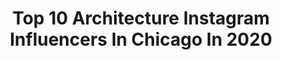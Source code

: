 ---
title: Top 10 Architecture Instagram Influencers In Chicago In 2020
description: >-
  Find top architecture Instagram influencers in Chicago in 2020. Most popular hashtags: #architecture #chicago #agameoftones #moodygrams.
platform: Instagram
profiles:
  - username: "karamanndesign"
    fullname: >-
      Kara Mann
    location: "United States"
    followers: 26188
    engagement: 223
    commentsToLikes: 0.021254
    avatar: "https://scontent-ams4-1.cdninstagram.com/v/t51.2885-19/s320x320/29096007_2023676627845308_937594964194361344_n.jpg?_nc_ht=scontent-ams4-1.cdninstagram.com&_nc_ohc=8toSiWbYklQAX_8jb_D&oh=5690b233dc9ef5d58981370d5ddf9e19&oe=5EB023AA"
    verified: true
    hashtags: "#gettyvilla, #fromthearchives, #dollypartonchallenge, #inspo"
  - username: "lafleurwander"
    fullname: >-
      yoann fleurance
    location: "United States"
    followers: 3022
    engagement: 1569
    commentsToLikes: 0.029260
    avatar: "https://scontent-amt2-1.cdninstagram.com/v/t51.2885-19/s320x320/60112483_451334895617257_5486920690298781696_n.jpg?_nc_ht=scontent-amt2-1.cdninstagram.com&_nc_ohc=a8_44pHOwDEAX-Gld89&oh=11132e06e932fd9b1e8490e60651693e&oe=5EB8676B"
    verified: false
    hashtags: "#travelcanada, #canadasworld, #omdrevolution, #canadatravel"
  - username: "porschuhhs"
    fullname: >-
      Andrew Florin
    location: "United States"
    followers: 34450
    engagement: 505
    commentsToLikes: 0.009036
    avatar: "https://scontent-amt2-1.cdninstagram.com/v/t51.2885-19/s320x320/29089673_213397752741934_2905246587754119168_n.jpg?_nc_ht=scontent-amt2-1.cdninstagram.com&_nc_ohc=9_0Xe0oHJp8AX-2Z1dR&oh=b1eb5231559368867bd8d86348eef51f&oe=5EB21AF5"
    verified: false
    hashtags: "#periodcorrect, #vintagecars, #citymurals, #chicagolife"
  - username: "depaulu"
    fullname: >-
      DePaul University
    location: "United States"
    followers: 18348
    engagement: 583
    commentsToLikes: 0.022725
    avatar: "https://scontent-ort2-1.cdninstagram.com/v/t51.2885-19/s320x320/30592688_1832899893397927_6738466523901329408_n.jpg?_nc_ht=scontent-ort2-1.cdninstagram.com&_nc_ohc=U_itoRhEHlEAX8Qrft2&oh=5b3ebba1fb772bf21f37a7239a163c84&oe=5EB1018D"
    verified: true
    hashtags: "#study, #chicago, #best, #coldbutworthit"
  - username: "nick_ulivieri"
    fullname: >-
      Nick Ulivieri
    location: "United States"
    followers: 30876
    engagement: 363
    commentsToLikes: 0.029013
    avatar: "https://scontent-lhr8-1.cdninstagram.com/v/t51.2885-19/11374053_564134530410253_1016804009_a.jpg?_nc_ht=scontent-lhr8-1.cdninstagram.com&_nc_ohc=z4Fj1-E3az4AX-aT0Ao&oh=59753ef41eb95b0de5d93ab61ca32531&oe=5EBC37DA"
    verified: false
    hashtags: "#chitecture, #ilwx, #snokeh, #chi"
  - username: "thakralphotography"
    fullname: >-
      Amit Thakral | Chicago Area
    location: "United States"
    followers: 6798
    engagement: 709
    commentsToLikes: 0.032261
    avatar: "https://scontent-ams4-1.cdninstagram.com/v/t51.2885-19/s320x320/34390410_193282684831205_6151904145956667392_n.jpg?_nc_ht=scontent-ams4-1.cdninstagram.com&_nc_ohc=QaJgIhPNpSoAX-8QjlJ&oh=0dd4c3eaa769b8171849e22bf1f395fb&oe=5EBC18F9"
    verified: false
    hashtags: "#tirtaempul, #seminyak, #battleofchi6, #springiscoming"
  - username: "kellylerox"
    fullname: >-
      Kelly Le Rox
    location: "United States"
    followers: 4068
    engagement: 1404
    commentsToLikes: 0.165369
    avatar: "https://scontent-lhr8-1.cdninstagram.com/v/t51.2885-19/s320x320/12568880_978387428877743_1912291847_a.jpg?_nc_ht=scontent-lhr8-1.cdninstagram.com&_nc_ohc=WMbo0CXHszEAX_KB7rb&oh=3d008d2a6c0b3bc9e802507360a29c61&oe=5EBC0202"
    verified: false
    hashtags: "#epsomdowns, #riverthames, #igersbarcelona, #illinois"
  - username: "simransehrawat"
    fullname: >-
      SIMRAN SEHRAWAT
    location: "United States"
    followers: 82794
    engagement: 186
    commentsToLikes: 0.020723
    avatar: "https://scontent-ams4-1.cdninstagram.com/v/t51.2885-19/s320x320/47690515_228607241371167_191593779495436288_n.jpg?_nc_ht=scontent-ams4-1.cdninstagram.com&_nc_ohc=BQTokuzBYmcAX99kVgu&oh=92eef6f40a1028530fd550c69d0744b5&oe=5EBBA759"
    verified: false
    hashtags: "#travelling, #summerlookbook, #iphonephotography, #colorfuleyeshadow"
  - username: "mmeyers76"
    fullname: >-
      Mike Meyers
    location: "United States"
    followers: 145456
    engagement: 442
    commentsToLikes: 0.049152
    avatar: "https://scontent-lhr8-1.cdninstagram.com/v/t51.2885-19/s320x320/80765515_783117378824567_6765440589262487552_n.jpg?_nc_ht=scontent-lhr8-1.cdninstagram.com&_nc_ohc=en2D7kpvFHIAX-mMw8W&oh=63689c7c5744f3d218888caabdbc78db&oe=5EBACD39"
    verified: false
    hashtags: "#gramslayers, #openingday, #agameoftones, #sonyimages"
  - username: "marielle_knops"
    fullname: >-
      Mariëlle Knops
    location: "United States"
    followers: 1343
    engagement: 2953
    commentsToLikes: 0.261801
    avatar: "https://scontent-lax3-1.cdninstagram.com/vp/a8b4967db220769ebfccaa6e3ba33e88/5E09DCA3/t51.2885-19/s150x150/60710553_699262417178755_8462517845928968192_n.jpg?_nc_ht=scontent-lax3-1.cdninstagram.com"
    verified: false
    hashtags: "#chicago, #symmetricalmobs, #arquitecturamx, #fever"
---